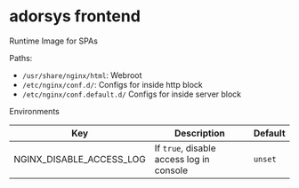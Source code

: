 # adorsys frontend

Runtime Image for SPAs

Paths:
* `/usr/share/nginx/html`: Webroot
* `/etc/nginx/conf.d/`: Configs for inside http block
* `/etc/nginx/conf.default.d/` Configs for inside server block

Environments

| Key | Description | Default |
|-----|-------------|---------|
| NGINX_DISABLE_ACCESS_LOG | If `true`, disable access log in console | `unset` |
